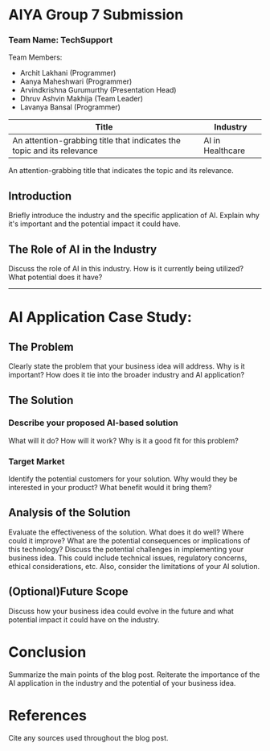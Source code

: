 # AIYA Group 7 Submission

### Team Name: TechSupport

Team Members:
- Archit Lakhani (Programmer)
- Aanya Maheshwari (Programmer)
- Arvindkrishna Gurumurthy (Presentation Head)
- Dhruv Ashvin Makhija (Team Leader)
- Lavanya Bansal (Programmer)

| Title | Industry |
|-------|----------|
| An attention-grabbing title that indicates the topic and its relevance | AI in Healthcare |

An attention-grabbing title that indicates the topic and its relevance.

## Introduction

Briefly introduce the industry and the specific application of AI. Explain why it's important and the potential impact it could have.

## The Role of AI in the Industry

Discuss the role of AI in this industry. How is it currently being utilized? What potential does it have?

---

# AI Application Case Study:

## The Problem

Clearly state the problem that your business idea will address. Why is it important? How does it tie into the broader industry and AI application?

## The Solution

### Describe your proposed AI-based solution

What will it do? How will it work? Why is it a good fit for this problem?

### Target Market

Identify the potential customers for your solution. Why would they be interested in your product? What benefit would it bring them?

## Analysis of the Solution

Evaluate the effectiveness of the solution. What does it do well? Where could it improve? What are the potential consequences or implications of this technology?
Discuss the potential challenges in implementing your business idea. This could include technical issues, regulatory concerns, ethical considerations, etc. Also, consider the limitations of your AI solution.

## (Optional)Future Scope

Discuss how your business idea could evolve in the future and what potential impact it could have on the industry.

# Conclusion

Summarize the main points of the blog post. Reiterate the importance of the AI application in the industry and the potential of your business idea.

# References

Cite any sources used throughout the blog post.
